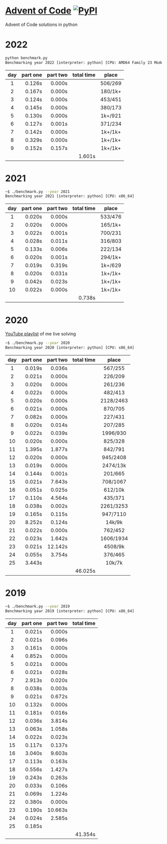 # [Advent of Code](https://adventofcode.com/) [![PyPI](https://img.shields.io/pypi/pyversions/Django.svg?style=plastic)](https://github.com/filipmlynarski/Advent-of-Code)
Advent of Code solutions in python

2022
===
```bash
python benchmark.py
Benchmarking year 2022 [interpreter: python] [CPU: AMD64 Family 23 Model 1 Stepping 1, AuthenticAMD]
```
|  day   | part one | part two |total time|   place   |
|:------:|---------:|---------:|---------:|:---------:|
|   1    |    0.126s|    0.000s|          |  506/269  |
|   2    |    0.167s|    0.000s|          |  180/1k+  |
|   3    |    0.124s|    0.000s|          |  453/451  |
|   4    |    0.145s|    0.000s|          |  380/173  |
|   5    |    0.130s|    0.000s|          |  1k+/921  |
|   6    |    0.127s|    0.001s|          |  371/234  |
|   7    |    0.142s|    0.000s|          |  1k+/1k+  |
|   8    |    0.329s|    0.000s|          |  1k+/1k+  |
|   9    |    0.152s|    0.157s|          |  1k+/1k+  |
|        |          |          |    1.601s|           |

2021
===
```bash
~$ ./benchmark.py --year 2021
Benchmarking year 2021 [interpreter: python] [CPU: x86_64]
```
|  day   | part one | part two |total time|   place   |
|:------:|---------:|---------:|---------:|:---------:|
|   1    |    0.020s|    0.000s|          |  533/476  |
|   2    |    0.020s|    0.000s|          |  165/1k+  |
|   3    |    0.022s|    0.001s|          |  700/231  |
|   4    |    0.028s|    0.011s|          |  316/803  |
|   5    |    0.133s|    0.006s|          |  222/134  |
|   6    |    0.020s|    0.001s|          |  294/1k+  |
|   7    |    0.019s|    0.319s|          |  1k+/629  |
|   8    |    0.020s|    0.031s|          |  1k+/1k+  |
|   9    |    0.042s|    0.023s|          |  1k+/1k+  |
|   10   |    0.022s|    0.000s|          |  1k+/1k+  |
|        |          |          |    0.738s|           |

2020
===
[YouTube playlist](https://www.youtube.com/playlist?list=PLFF0-5ncIM6ycAECluTyq6SIDbgC4g5eu) of me live solving

```bash
~$ ./benchmark.py --year 2020
Benchmarking year 2020 [interpreter: python] [CPU: x86_64]
```
|  day   | part one | part two |total time|   place   |
|:------:|---------:|---------:|---------:|:---------:|
|   1    |    0.019s|    0.036s|          |  567/255  |
|   2    |    0.021s|    0.000s|          |  226/209  |
|   3    |    0.020s|    0.000s|          |  261/236  |
|   4    |    0.022s|    0.000s|          |  482/413  |
|   5    |    0.020s|    0.000s|          | 2128/2463 |
|   6    |    0.021s|    0.000s|          |  870/705  |
|   7    |    0.082s|    0.000s|          |  227/431  |
|   8    |    0.020s|    0.014s|          |  207/285  |
|   9    |    0.022s|    0.039s|          |  1996/930 |
|   10   |    0.020s|    0.000s|          |  825/328  |
|   11   |    1.395s|    1.877s|          |  842/791  |
|   12   |    0.020s|    0.000s|          |  945/2408 |
|   13   |    0.019s|    0.000s|          |  2474/13k |
|   14   |    0.144s|    0.001s|          |  201/665  |
|   15   |    0.021s|    7.643s|          |  708/1067 |
|   16   |    0.051s|    0.025s|          |  612/10k  |
|   17   |    0.110s|    4.564s|          |  435/371  |
|   18   |    0.038s|    0.002s|          | 2261/3253 |
|   19   |    0.165s|    0.115s|          |  947/7110 |
|   20   |    8.252s|    0.124s|          |   14k/9k  |
|   21   |    0.022s|    0.000s|          |  762/452  |
|   22   |    0.023s|    1.642s|          | 1606/1934 |
|   23   |    0.021s|   12.142s|          |  4508/9k  |
|   24   |    0.055s|    3.754s|          |  376/465  |
|   25   |    3.443s|          |          |   10k/7k  |
|        |          |          |   46.025s|           |


[2]: https://youtu.be/kEH0Vb9BFRU
[3]: https://youtu.be/egcCF6YUyW4
[4]: https://youtu.be/5GBK3uDNy4Y
[5]: https://youtu.be/Q_NCQieBkeI
[6]: https://youtu.be/K9SNqWgl9UM
[7]: https://youtu.be/ubkqflCI3R4
[8]: https://youtu.be/m9EyaiVlwMY
[9]: https://youtu.be/abwf0GcTBQo
[10]: https://youtu.be/bYIqRFw47i8
[11]: https://youtu.be/YQObG5aAR7w
[14]: https://youtu.be/zqnG65_jDhQ
2019
===
```bash
~$ ./benchmark.py --year 2019
Benchmarking year 2019 [interpreter: python] [CPU: x86_64]
```
|  day   | part one | part two |total time|
|:------:|---------:|---------:|---------:|
|   1    |    0.021s|    0.000s|          |
|   2    |    0.021s|    0.096s|          |
|   3    |    0.161s|    0.000s|          |
|   4    |    0.852s|    0.000s|          |
|   5    |    0.021s|    0.000s|          |
|   6    |    0.021s|    0.028s|          |
|   7    |    2.913s|    0.020s|          |
|   8    |    0.038s|    0.003s|          |
|   9    |    0.021s|    0.672s|          |
|   10   |    0.132s|    0.000s|          |
|   11   |    0.181s|    0.016s|          |
|   12   |    0.036s|    3.814s|          |
|   13   |    0.063s|    1.058s|          |
|   14   |    0.022s|    0.023s|          |
|   15   |    0.117s|    0.137s|          |
|   16   |    3.040s|    9.603s|          |
|   17   |    0.113s|    0.163s|          |
|   18   |    0.556s|    1.427s|          |
|   19   |    0.243s|    0.263s|          |
|   20   |    0.033s|    0.106s|          |
|   21   |    0.069s|    1.224s|          |
|   22   |    0.380s|    0.000s|          |
|   23   |    0.190s|   10.663s|          |
|   24   |    0.024s|    2.585s|          |
|   25   |    0.185s|          |          |
|        |          |          |   41.354s|
